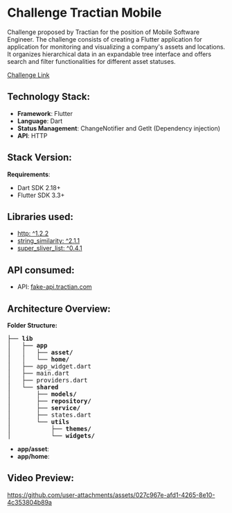 # Challenge Tractian Mobile
Challenge proposed by Tractian for the position of Mobile Software Engineer. The challenge consists of creating a Flutter application for application for monitoring and visualizing a company's assets and locations. It organizes hierarchical data in an expandable tree interface and offers search and filter functionalities for different asset statuses.

[Challenge Link](https://github.com/tractian/challenges/blob/main/mobile/README.md)


## Technology Stack:
- **Framework**: Flutter
- **Language**: Dart
- **Status Management**: ChangeNotifier and GetIt (Dependency injection)
- **API**: HTTP

## Stack Version:
**Requirements**:
- Dart SDK 2.18+
- Flutter SDK 3.3+

## Libraries used:
- [http: ^1.2.2](https://pub.dev/packages/http) 
- [string_similarity: ^2.1.1](https://pub.dev/packages/string_similarity)
- [super_sliver_list: ^0.4.1](https://pub.dev/packages/super_sliver_list)

## API consumed:
- API: [fake-api.tractian.com](fake-api.tractian.com)

## Architecture Overview:
**Folder Structure:**
  <pre>├── <b>lib</b>
│   ├── <b>app</b>
│   │   ├── <b>asset/</b>
│   │   └── <b>home/</b>
│   ├── app_widget.dart
│   ├── main.dart
│   ├── providers.dart
│   └── <b>shared</b>
│       ├── <b>models/</b>
│       ├── <b>repository/</b>
│       ├── <b>service/</b>
│       ├── states.dart
│       └── <b>utils</b>
│           ├── <b>themes/</b>
│           └── <b>widgets/</b></pre>

- **app/asset**: 
- **app/home**:

## Video Preview:
https://github.com/user-attachments/assets/027c967e-afd1-4265-8e10-4c353804b89a

